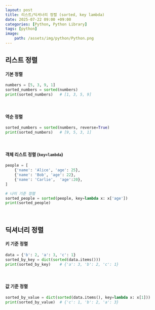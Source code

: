 ```yaml
---
layout: post
title: 리스트/딕셔너리 정렬 (sorted, key lambda)
date: 2025-07-22 09:00 +09:00
categories: [Python, Python Library]
tags: [python]
image:
    path: /assets/img/python/Python.png
---
```


## 리스트 정렬

#### 기본 정렬

```python
numbers = [5, 3, 9, 1]
sorted_numbers = sorted(numbers)
print(sorted_numbers)   # [1, 3, 5, 9]
```

<br>

#### 역순 정렬

```python
sorted_numbers = sorted(numbers, reverse=True)
print(sorted_numbers)   # [9, 5, 3, 1]
```

<br>

#### 객체 리스트 정렬 (`key=lambda`)

```python
people = [
    {'name': 'Alice', 'age': 25},
    {'name': 'Bob', 'age': 22},
    {'name': 'Carlie',  'age':20},
]

# 나이 기준 정렬
sorted_people = sorted(people, key=lambda x: x['age'])
print(sorted_people)
```

<br>

## 딕셔너리 정렬

#### 키 기준 정렬

```python
data = {'b': 2, 'a': 3, 'c': 1}
sorted_by_key = dict(sorted(data.items()))
print(sorted_by_key)    # {'a': 3, 'b': 2, 'c': 1}
```

<br>

#### 값 기준 정렬

```python
sorted_by_value = dict(sorted(data.items(), key=lambda x: x[1]))
print(sorted_by_value)  # {'c': 1, 'b': 2, 'a': 3}
```

